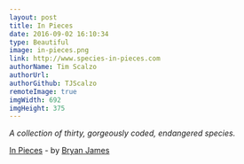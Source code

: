 ```yaml
---
layout: post
title: In Pieces
date: 2016-09-02 16:10:34
type: Beautiful
image: in-pieces.png
link: http://www.species-in-pieces.com
authorName: Tim Scalzo
authorUrl:
authorGithub: TJScalzo
remoteImage: true
imgWidth: 692
imgHeight: 375
---
```


_A collection of thirty, gorgeously coded, endangered species._



[In Pieces](http://www.species-in-pieces.com) - by [Bryan James](http://www.bryanjamesdesign.co.uk)
